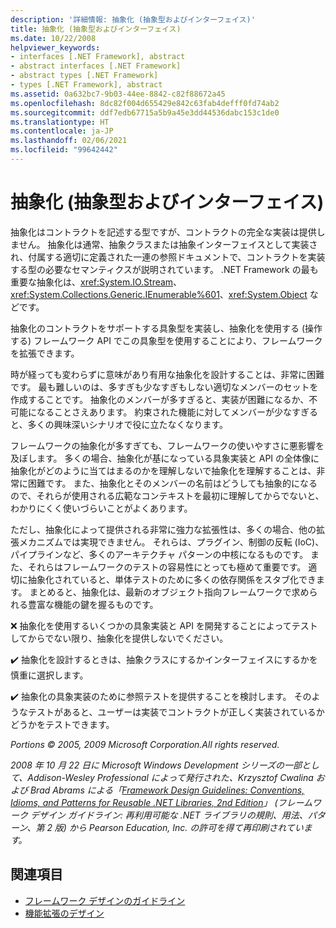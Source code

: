 ```yaml
---
description: '詳細情報: 抽象化 (抽象型およびインターフェイス)'
title: 抽象化 (抽象型およびインターフェイス)
ms.date: 10/22/2008
helpviewer_keywords:
- interfaces [.NET Framework], abstract
- abstract interfaces [.NET Framework]
- abstract types [.NET Framework]
- types [.NET Framework], abstract
ms.assetid: 0a632bc7-9b03-44ee-8842-c82f88672a45
ms.openlocfilehash: 8dc82f004d655429e842c63fab4defff0fd74ab2
ms.sourcegitcommit: ddf7edb67715a5b9a45e3dd44536dabc153c1de0
ms.translationtype: HT
ms.contentlocale: ja-JP
ms.lasthandoff: 02/06/2021
ms.locfileid: "99642442"
---
```

# <a name="abstractions-abstract-types-and-interfaces"></a>抽象化 (抽象型およびインターフェイス)

抽象化はコントラクトを記述する型ですが、コントラクトの完全な実装は提供しません。 抽象化は通常、抽象クラスまたは抽象インターフェイスとして実装され、付属する適切に定義された一連の参照ドキュメントで、コントラクトを実装する型の必要なセマンティクスが説明されています。 .NET Framework の最も重要な抽象化は、<xref:System.IO.Stream>、<xref:System.Collections.Generic.IEnumerable%601>、<xref:System.Object> などです。

 抽象化のコントラクトをサポートする具象型を実装し、抽象化を使用する (操作する) フレームワーク API でこの具象型を使用することにより、フレームワークを拡張できます。

 時が経っても変わらずに意味があり有用な抽象化を設計することは、非常に困難です。 最も難しいのは、多すぎも少なすぎもしない適切なメンバーのセットを作成することです。 抽象化のメンバーが多すぎると、実装が困難になるか、不可能になることさえあります。 約束された機能に対してメンバーが少なすぎると、多くの興味深いシナリオで役に立たなくなります。

 フレームワークの抽象化が多すぎても、フレームワークの使いやすさに悪影響を及ぼします。 多くの場合、抽象化が基になっている具象実装と API の全体像に抽象化がどのように当てはまるのかを理解しないで抽象化を理解することは、非常に困難です。 また、抽象化とそのメンバーの名前はどうしても抽象的になるので、それらが使用される広範なコンテキストを最初に理解してからでないと、わかりにくく使いづらいことがよくあります。

 ただし、抽象化によって提供される非常に強力な拡張性は、多くの場合、他の拡張メカニズムでは実現できません。 それらは、プラグイン、制御の反転 (IoC)、パイプラインなど、多くのアーキテクチャ パターンの中核になるものです。 また、それらはフレームワークのテストの容易性にとっても極めて重要です。 適切に抽象化されていると、単体テストのために多くの依存関係をスタブ化できます。 まとめると、抽象化は、最新のオブジェクト指向フレームワークで求められる豊富な機能の鍵を握るものです。

 ❌ 抽象化を使用するいくつかの具象実装と API を開発することによってテストしてからでない限り、抽象化を提供しないでください。

 ✔️ 抽象化を設計するときは、抽象クラスにするかインターフェイスにするかを慎重に選択します。

 ✔️ 抽象化の具象実装のために参照テストを提供することを検討します。 そのようなテストがあると、ユーザーは実装でコントラクトが正しく実装されているかどうかをテストできます。

 *Portions © 2005, 2009 Microsoft Corporation.All rights reserved.*

 *2008 年 10 月 22 日に Microsoft Windows Development シリーズの一部として、Addison-Wesley Professional によって発行された、Krzysztof Cwalina および Brad Abrams による「[Framework Design Guidelines: Conventions, Idioms, and Patterns for Reusable .NET Libraries, 2nd Edition](https://www.informit.com/store/framework-design-guidelines-conventions-idioms-and-9780321545619)」 (フレームワーク デザイン ガイドライン: 再利用可能な .NET ライブラリの規則、用法、パターン、第 2 版) から Pearson Education, Inc. の許可を得て再印刷されています。*

## <a name="see-also"></a>関連項目

- [フレームワーク デザインのガイドライン](index.md)
- [機能拡張のデザイン](designing-for-extensibility.md)
